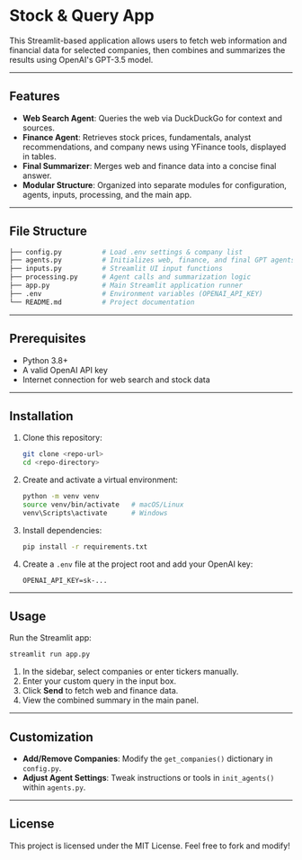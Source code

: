 # Stock & Query App

This Streamlit-based application allows users to fetch web information and financial data for selected companies, then combines and summarizes the results using OpenAI's GPT-3.5 model.

---

## Features

* **Web Search Agent**: Queries the web via DuckDuckGo for context and sources.
* **Finance Agent**: Retrieves stock prices, fundamentals, analyst recommendations, and company news using YFinance tools, displayed in tables.
* **Final Summarizer**: Merges web and finance data into a concise final answer.
* **Modular Structure**: Organized into separate modules for configuration, agents, inputs, processing, and the main app.

---

## File Structure

```bash
├── config.py          # Load .env settings & company list
├── agents.py          # Initializes web, finance, and final GPT agents
├── inputs.py          # Streamlit UI input functions
├── processing.py      # Agent calls and summarization logic
├── app.py             # Main Streamlit application runner
├── .env               # Environment variables (OPENAI_API_KEY)
└── README.md          # Project documentation
```

---

## Prerequisites

* Python 3.8+
* A valid OpenAI API key
* Internet connection for web search and stock data

---

## Installation

1. Clone this repository:

   ```bash
   git clone <repo-url>
   cd <repo-directory>
   ```

2. Create and activate a virtual environment:

   ```bash
   python -m venv venv
   source venv/bin/activate   # macOS/Linux
   venv\Scripts\activate      # Windows
   ```

3. Install dependencies:

   ```bash
   pip install -r requirements.txt
   ```

4. Create a `.env` file at the project root and add your OpenAI key:

   ```env
   OPENAI_API_KEY=sk-...
   ```

---

## Usage

Run the Streamlit app:

```bash
streamlit run app.py
```

1. In the sidebar, select companies or enter tickers manually.
2. Enter your custom query in the input box.
3. Click **Send** to fetch web and finance data.
4. View the combined summary in the main panel.

---

## Customization

* **Add/Remove Companies**: Modify the `get_companies()` dictionary in `config.py`.
* **Adjust Agent Settings**: Tweak instructions or tools in `init_agents()` within `agents.py`.

---

## License

This project is licensed under the MIT License. Feel free to fork and modify!
